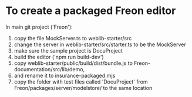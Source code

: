 # To create a packaged Freon editor

In main git project ('Freon'):

1. copy the file MockServer.ts to weblib-starter/src
2. change the server in weblib-starter/src/starter.ts to be the MockServer
3. make sure the sample project is DocuProject
4. build the editor ('npm run build-dev')
5. copy weblib-starter/public/build/dist/bundle.js to Freon-documentation/src/lib/demo,
6. and rename it to insurance-packaged.mjs
7. copy the folder with test files called 'DocuProject' from Freon/packages/server/modelstore/ to the same location
